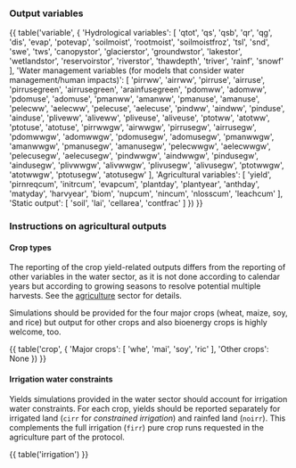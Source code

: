 ### Output variables

{{ table('variable', {
    'Hydrological variables': [
        'qtot',
        'qs',
        'qsb',
        'qr',
        'qg',
        'dis',
        'evap',
        'potevap',
        'soilmoist',
        'rootmoist',
        'soilmoistfroz',
        'tsl',
        'snd',
        'swe',
        'tws',
        'canopystor',
        'glacierstor',
        'groundwstor',
        'lakestor',
        'wetlandstor',
        'reservoirstor',
        'riverstor',
        'thawdepth',
        'triver',
        'rainf',
        'snowf'
    ],
    'Water management variables (for models that consider water management/human impacts)': [
        'pirrww',
        'airrww',
        'pirruse',
        'airruse',
        'pirrusegreen',
        'airrusegreen',
        'arainfusegreen',
        'pdomww',
        'adomww',
        'pdomuse',
        'adomuse',
        'pmanww',
        'amanww',
        'pmanuse',
        'amanuse',
        'pelecww',
        'aelecww',
        'pelecuse',
        'aelecuse',
        'pindww',
        'aindww',
        'pinduse',
        'ainduse',
        'pliveww',
        'aliveww',
        'pliveuse',
        'aliveuse',
        'ptotww',
        'atotww',
        'ptotuse',
        'atotuse',
        'pirrwwgw',
        'airwwgw',
        'pirrusegw',
        'airrusegw',
        'pdomwwgw',
        'adomwwgw',
        'pdomusegw',
        'adomusegw',
        'pmanwwgw',
        'amanwwgw',
        'pmanusegw',
        'amanusegw',
        'pelecwwgw',
        'aelecwwgw',
        'pelecusegw',
        'aelecusegw',
        'pindwwgw',
        'aindwwgw',
        'pindusegw',
        'aindusegw',
        'plivwwgw',
        'alivwwgw',
        'plivusegw',
        'alivusegw',
        'ptotwwgw',
        'atotwwgw',
        'ptotusegw',
        'atotusegw'
    ],
    'Agricultural variables': [
        'yield',
        'pirnreqcum',
        'initrcum',
        'evapcum',
        'plantday',
        'plantyear',
        'anthday',
        'matyday',
        'harvyear',
        'biom',
        'nupcum',
        'nincum',
        'nlosscum',
        'leachcum'
    ],
    'Static output': [
        'soil',
        'lai',
        'cellarea',
        'contfrac'
    ]
}) }}

### Instructions on agricultural outputs

#### Crop types

The reporting of the crop yield-related outputs differs from the reporting of other variables in the water sector, as it is not done according to calendar years but according to growing seasons to resolve potential multiple harvests. See the [agriculture](agriculture.html) sector for details.

Simulations should be provided for the four major crops (wheat, maize, soy, and rice) but output for other crops and also bioenergy crops is highly welcome, too.

{{ table('crop', {
    'Major crops': [
        'whe', 'mai', 'soy', 'ric'
    ],
    'Other crops': None
}) }}

#### Irrigation water constraints

Yields simulations provided in the water sector should account for irrigation water constraints. For each crop, yields should be reported separately for irrigated land (`cirr` for *constrained irrigation*) and rainfed land (`noirr`). This complements the full irrigation (`firr`) pure crop runs requested in the agriculture part of the protocol.

{{ table('irrigation') }}
